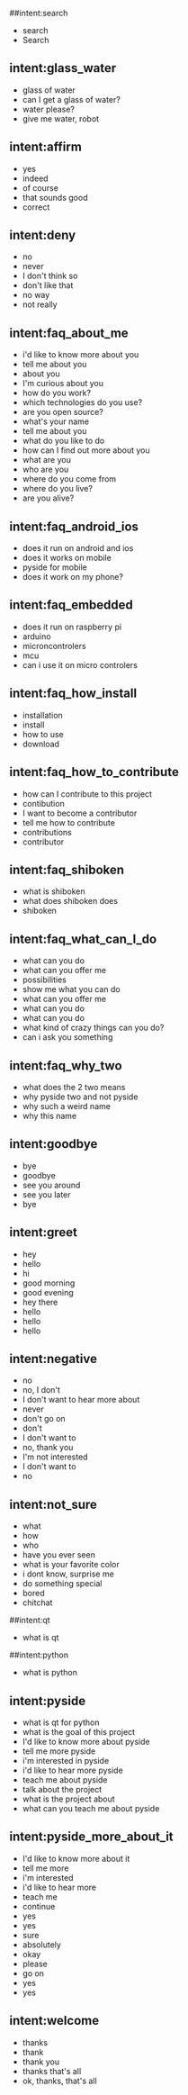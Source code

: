 ##intent:search
- search
- Search

## intent:glass_water
- glass of water
- can I get a glass of water?
- water please?
- give me water, robot

## intent:affirm
- yes
- indeed
- of course
- that sounds good
- correct

## intent:deny
- no
- never
- I don't think so
- don't like that
- no way
- not really

## intent:faq_about_me
- i'd like to know more about you
- tell me about you
- about you
- I'm curious about you
- how do you work?
- which technologies do you use?
- are you open source?
- what's your name
- tell me about you
- what do you like to do
- how can I find out more about you
- what are you
- who are you
- where do you come from
- where do you live?
- are you alive?

## intent:faq_android_ios
- does it run on android and ios
- does it works on mobile
- pyside for mobile
- does it work on my phone?

## intent:faq_embedded
- does it run on raspberry pi
- arduino
- microncontrolers
- mcu
- can i use it on micro controlers

## intent:faq_how_install
- installation
- install
- how to use
- download

## intent:faq_how_to_contribute
- how can I contribute to this project
- contibution
- I want to become a contributor
- tell me how to contribute
- contributions
- contributor

## intent:faq_shiboken
- what is shiboken
- what does shiboken does
- shiboken

## intent:faq_what_can_I_do
- what can you do
- what can you offer me
- possibilities
- show me what you can do
- what can you offer me
- what can you do
- what can you do
- what kind of crazy things can you do?
- can i ask you something

## intent:faq_why_two
- what does the 2 two means
- why pyside two and not pyside
- why such a weird name
- why this name

## intent:goodbye
- bye
- goodbye
- see you around
- see you later
- bye

## intent:greet
- hey
- hello
- hi
- good morning
- good evening
- hey there
- hello
- hello
- hello

## intent:negative
- no
- no, I don't
- I don't want to hear more about
- never
- don't go on
- don't
- I don't want to
- no, thank you
- I'm not interested
- I don't want to
- no

## intent:not_sure
- what 
- how 
- who 
- have you ever seen
- what is your favorite color
- i dont know, surprise me
- do something special
- bored
- chitchat

##intent:qt
- what is qt

##intent:python
- what is python

## intent:pyside
- what is qt for python
- what is the goal of this project
- I'd like to know more about pyside
- tell me more pyside
- i'm interested in pyside
- i'd like to hear more pyside
- teach me about pyside
- talk about the project
- what is the project about
- what can you teach me about pyside

## intent:pyside_more_about_it
- I'd like to know more about it
- tell me more
- i'm interested
- i'd like to hear more
- teach me
- continue
- yes
- yes
- sure
- absolutely
- okay
- please
- go on
- yes
- yes

## intent:welcome
- thanks
- thank
- thank you
- thanks that's all
- ok, thanks, that's all

